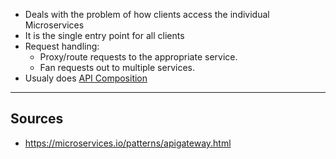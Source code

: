 * Deals with the problem of how clients access the individual Microservices
* It is the single entry point for all clients
* Request handling:
	* Proxy/route requests to the appropriate service. 
	* Fan requests out to multiple services.
* Usualy does [API Composition](api-composition.md)

<hr>

## Sources
* https://microservices.io/patterns/apigateway.html